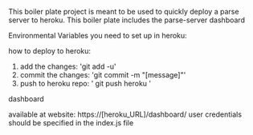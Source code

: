 This boiler plate project is meant to be used to quickly deploy a parse server to heroku. This boiler plate includes the parse-server dashboard

Environmental Variables you need to set up in heroku:



how to deploy to heroku:

1) add the changes: 'git add -u'
2) commit the changes: 'git commit -m "[message]"'
3) push to heroku repo: ' git push heroku '

dashboard

available at website: https://[heroku_URL]/dashboard/
user credentials should be specified in the index.js file
